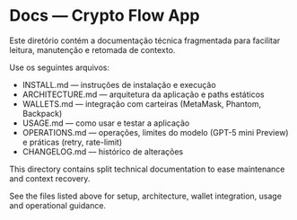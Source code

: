 # Docs — Crypto Flow App

Este diretório contém a documentação técnica fragmentada para facilitar leitura, manutenção e retomada de contexto.

Use os seguintes arquivos:
- INSTALL.md — instruções de instalação e execução
- ARCHITECTURE.md — arquitetura da aplicação e paths estáticos
- WALLETS.md — integração com carteiras (MetaMask, Phantom, Backpack)
- USAGE.md — como usar e testar a aplicação
- OPERATIONS.md — operações, limites do modelo (GPT-5 mini Preview) e práticas (retry, rate-limit)
- CHANGELOG.md — histórico de alterações

This directory contains split technical documentation to ease maintenance and context recovery.

See the files listed above for setup, architecture, wallet integration, usage and operational guidance.